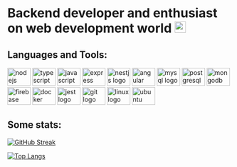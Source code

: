 <h1> Backend developer and enthusiast on web development world <img src="https://github.githubassets.com/images/icons/emoji/unicode/1f680.png" height="25" width="25" alt="rocket logo"/></h1> 


<h2> Languages and Tools:</h2>
<div align="left">
  <img src="https://cdn.jsdelivr.net/gh/devicons/devicon/icons/nodejs/nodejs-original.svg" height="40" width="52" alt="nodejs logo"  />
  <img src="https://cdn.jsdelivr.net/gh/devicons/devicon/icons/typescript/typescript-original.svg" height="40" width="52" alt="typescript logo"  />
  <img src="https://cdn.jsdelivr.net/gh/devicons/devicon/icons/javascript/javascript-original.svg"" height="40" width="52" alt="javascript logo" />
  <img src="https://icongr.am/devicon/express-original.svg?size=133&color=d1d1d1" height="40" width="52"  alt="express logo"  />    
  <img src="https://cdn.jsdelivr.net/gh/devicons/devicon/icons/nestjs/nestjs-plain.svg" height="40" width="52" alt="nestjs logo"  />
  <img src="https://cdn.jsdelivr.net/gh/devicons/devicon/icons/angularjs/angularjs-original.svg" height="40" width="52" alt="angular logo"  />
  <img src="https://cdn.jsdelivr.net/gh/devicons/devicon/icons/mysql/mysql-original.svg" height="40" width="52" alt="mysql logo"  />     
  <img src="https://cdn.jsdelivr.net/gh/devicons/devicon/icons/postgresql/postgresql-original.svg" height="40" width="52" alt="postgresql logo" />
  <img src="https://cdn.jsdelivr.net/gh/devicons/devicon/icons/mongodb/mongodb-original.svg" height="40" width="52" alt="mongodb logo"  />
  <img src="https://cdn.jsdelivr.net/gh/devicons/devicon/icons/firebase/firebase-plain.svg" height="40" width="52" alt="firebase logo"/>
  <img src="https://cdn.jsdelivr.net/gh/devicons/devicon/icons/docker/docker-plain-wordmark.svg" height="40" width="52" alt="docker logo"  />
  <img src="https://cdn.jsdelivr.net/gh/devicons/devicon/icons/jest/jest-plain.svg" height="40" width="52" alt="jest logo"/>
  <img src="https://cdn.jsdelivr.net/gh/devicons/devicon/icons/git/git-original.svg" height="40" width="52" alt="git logo"/>
  <img src="https://cdn.jsdelivr.net/gh/devicons/devicon/icons/linux/linux-original.svg" height="40" width="52" alt="linux logo"/>
  <img src="https://cdn.jsdelivr.net/gh/devicons/devicon/icons/ubuntu/ubuntu-plain.svg" height="40" width="52" alt="ubuntu logo"/>
</div>

                                                                                                                                
<h2> Some stats:</h2>  
                                                                                                                                
<div align ="left">
                                                                                            
[![GitHub Streak](http://github-readme-streak-stats.herokuapp.com?user=gscorrea10&theme=dark&hide_border=true&border_radius=25)](https://git.io/streak-stats)
</div>
                  
<div align ="left">
                  
[![Top Langs](https://github-readme-stats.vercel.app/api/top-langs/?username=gscorrea10&layout=compact&theme=vision-friendly-dark)](https://github.com/anuraghazra/github-readme-stats)
                  
</div>

